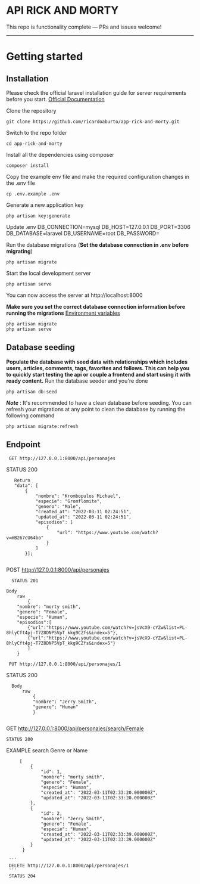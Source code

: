 
# API RICK AND MORTY


This repo is functionality complete — PRs and issues welcome!

----------

# Getting started

## Installation

Please check the official laravel installation guide for server requirements before you start. [Official Documentation](https://laravel.com/docs/8.0/installation#installation)


Clone the repository

    git clone https://github.com/ricardoaburto/app-rick-and-morty.git

Switch to the repo folder

    cd app-rick-and-morty

Install all the dependencies using composer

    composer install

Copy the example env file and make the required configuration changes in the .env file

    cp .env.example .env

Generate a new application key

    php artisan key:generate
    
Update .env
    DB_CONNECTION=mysql
    DB_HOST=127.0.0.1
    DB_PORT=3306
    DB_DATABASE=laravel
    DB_USERNAME=root
    DB_PASSWORD=

Run the database migrations (**Set the database connection in .env before migrating**)

    php artisan migrate

Start the local development server

    php artisan serve

You can now access the server at http://localhost:8000

    
**Make sure you set the correct database connection information before running the migrations** [Environment variables](#environment-variables)

    php artisan migrate
    php artisan serve

## Database seeding

**Populate the database with seed data with relationships which includes users, articles, comments, tags, favorites and follows. This can help you to quickly start testing the api or couple a frontend and start using it with ready content.**
Run the database seeder and you're done

    php artisan db:seed

***Note*** : It's recommended to have a clean database before seeding. You can refresh your migrations at any point to clean the database by running the following command

    php artisan migrate:refresh
    
## Endpoint
```
 GET http://127.0.0.1:8000/api/personajes
 ```
 STATUS 200
 ```
    Return
    "data": [
        {
            "nombre": "Krombopulos Michael",
            "especie": "Gromflomite",
            "genero": "Male",
            "created_at": "2022-03-11 02:24:51",
            "updated_at": "2022-03-11 02:24:51",
            "episodios": [
                {
                    "url": "https://www.youtube.com/watch?v=mB267cU64bo"
                }
            ]
        }];
        
 ```
   POST http://127.0.0.1:8000/api/personajes
 ```
   STATUS 201
 ```
    Body
        raw
            {
        "nombre": "morty smith",
        "genero": "Female",
        "especie": "Human",
        "episodios":[
            {"url":"https://www.youtube.com/watch?v=jsVcX9-cYZw&list=PL-8hlyCft4pj-T7Z8DNP5VpT_kkg9CZfs&index=5"},
            {"url":"https://www.youtube.com/watch?v=jsVcX9-cYZw&list=PL-8hlyCft4pj-T7Z8DNP5VpT_kkg9CZfs&index=5"}
            ]
        }
        
 ```
  PUT http://127.0.0.1:8000/api/personajes/1
 ```
  STATUS 200
  ```
    Body
        raw 
            {
            "nombre": "Jerry Smith",
            "genero": "Human"
            }
            
  ```
  GET http://127.0.0.1:8000/api/personajes/search/Female
  ```
  STATUS 200
  ```
   EXAMPLE search Genre or Name
   ```
        [
            {
                "id": 1,
                "nombre": "morty smith",
                "genero": "Female",
                "especie": "Human",
                "created_at": "2022-03-11T02:33:20.000000Z",
                "updated_at": "2022-03-11T02:33:20.000000Z"
            },
            {
                "id": 2,
                "nombre": "Jerry Smith",
                "genero": "Female",
                "especie": "Human",
                "created_at": "2022-03-11T02:33:39.000000Z",
                "updated_at": "2022-03-11T02:33:39.000000Z"
            }
         }
         
    ```
    DELETE http://127.0.0.1:8000/api/personajes/1
    ```
    STATUS 204
        
        
        
